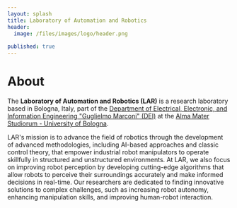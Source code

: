 ```yaml
---
layout: splash
title: Laboratory of Automation and Robotics
header:
  image: /files/images/logo/header.png
 
published: true
---
```


# About
<!-- <figure style="width: 20%" class="align-right"><img src="files/lar_logo.png"></figure> --> 
The **Laboratory of Automation and Robotics (LAR)** is a research laboratory based in Bologna, Italy, part of the [Department of Electrical, Electronic, and Information Engineering "Guglielmo Marconi" (DEI)](https://dei.unibo.it/en/index.html) at the [Alma Mater Studiorum - University of Bologna](https://www.unibo.it/en/homepage). 

LAR's mission is to advance the field of robotics through the development of advanced methodologies, including AI-based approaches and classic control theory, that empower industrial robot manipulators to operate skillfully in structured and unstructured environments.
At LAR, we also focus on improving robot perception by developing cutting-edge algorithms that allow robots to perceive their surroundings accurately and make informed decisions in real-time. Our researchers are dedicated to finding innovative solutions to complex challenges, such as increasing robot autonomy, enhancing manipulation skills, and improving human-robot interaction.

